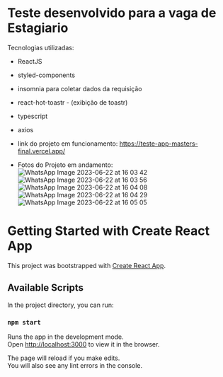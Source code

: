 # Teste desenvolvido para a vaga de Estagiario

Tecnologias utilizadas: 
- ReactJS
- styled-components
- insomnia para coletar dados da requisição
- react-hot-toastr - (exibição de toastr)
- typescript
- axios

- link do projeto em funcionamento: https://teste-app-masters-final.vercel.app/




- Fotos do Projeto em andamento:
![WhatsApp Image 2023-06-22 at 16 03 42](https://github.com/marcelosoa/teste-estagio-app-masters/assets/51215549/0cba7669-f317-401c-80a0-513c15adbebc)
![WhatsApp Image 2023-06-22 at 16 03 56](https://github.com/marcelosoa/teste-estagio-app-masters/assets/51215549/6937090d-d4e3-4b48-aaeb-0c8b0760febc)
![WhatsApp Image 2023-06-22 at 16 04 08](https://github.com/marcelosoa/teste-estagio-app-masters/assets/51215549/6587e801-7f7c-4d79-9476-f1d45b28f73e)
![WhatsApp Image 2023-06-22 at 16 04 29](https://github.com/marcelosoa/teste-estagio-app-masters/assets/51215549/2a92e415-8e43-4a26-8c98-5ad4b465b09d)
![WhatsApp Image 2023-06-22 at 16 05 05](https://github.com/marcelosoa/teste-estagio-app-masters/assets/51215549/eb4b5b88-6fed-4f59-b183-057a3487483d)






# Getting Started with Create React App

This project was bootstrapped with [Create React App](https://github.com/facebook/create-react-app).

## Available Scripts

In the project directory, you can run:

### `npm start`

Runs the app in the development mode.\
Open [http://localhost:3000](http://localhost:3000) to view it in the browser.

The page will reload if you make edits.\
You will also see any lint errors in the console.
